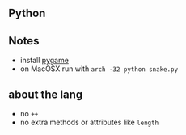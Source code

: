 ## Python

## Notes
  - install [pygame](http://www.pygame.org/download.shtml)
  - on MacOSX run with `arch -32 python snake.py`

## about the lang
  - no `++`
  - no extra methods or attributes like `length`
